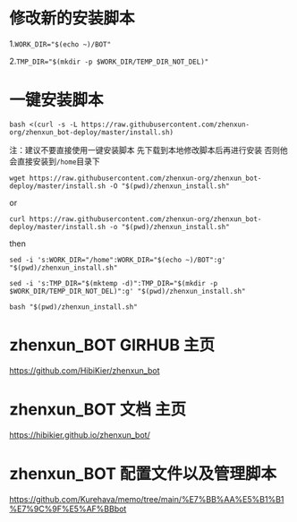 # 修改新的安装脚本
  1.```WORK_DIR="$(echo ~)/BOT" ```
  
  2.```TMP_DIR="$(mkdir -p $WORK_DIR/TEMP_DIR_NOT_DEL)" ```
  
# 一键安装脚本
  ```bash <(curl -s -L https://raw.githubusercontent.com/zhenxun-org/zhenxun_bot-deploy/master/install.sh)```
  
  注：建议不要直接使用一键安装脚本 先下载到本地修改脚本后再进行安装 否则他会直接安装到```/home```目录下
  
  ```wget https://raw.githubusercontent.com/zhenxun-org/zhenxun_bot-deploy/master/install.sh -O "$(pwd)/zhenxun_install.sh"```
  
  or
  
  ```curl https://raw.githubusercontent.com/zhenxun-org/zhenxun_bot-deploy/master/install.sh -o "$(pwd)/zhenxun_install.sh"```
  
  then
  
  ```sed -i 's:WORK_DIR="/home":WORK_DIR="$(echo ~)/BOT":g' "$(pwd)/zhenxun_install.sh"```
  
  ```sed -i 's:TMP_DIR="$(mktemp -d)":TMP_DIR="$(mkdir -p $WORK_DIR/TEMP_DIR_NOT_DEL)":g' "$(pwd)/zhenxun_install.sh"```
  
  ```bash "$(pwd)/zhenxun_install.sh"```

# zhenxun_BOT GIRHUB 主页
  https://github.com/HibiKier/zhenxun_bot

# zhenxun_BOT 文档 主页
  https://hibikier.github.io/zhenxun_bot/

# zhenxun_BOT 配置文件以及管理脚本
  https://github.com/Kurehava/memo/tree/main/%E7%BB%AA%E5%B1%B1%E7%9C%9F%E5%AF%BBbot
